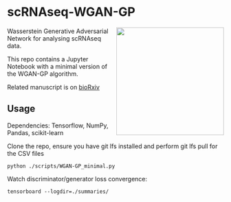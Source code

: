 # scRNAseq-WGAN-GP

<img align="right" width="250" height="250" src="/images/github.png?raw=true">

Wasserstein Generative Adversarial Network for analysing scRNAseq data.

This repo contains a Jupyter Notebook with a minimal version of the WGAN-GP algorithm.

Related manuscript is on [bioRxiv](https://www.biorxiv.org/content/early/2018/02/08/262501)

## Usage

Dependencies: Tensorflow, NumPy, Pandas, scikit-learn



Clone the repo, ensure you have git lfs installed and perform git lfs pull for the CSV files
```
python ./scripts/WGAN-GP_minimal.py
```


Watch discriminator/generator loss convergence:
```
tensorboard --logdir=./summaries/
```


